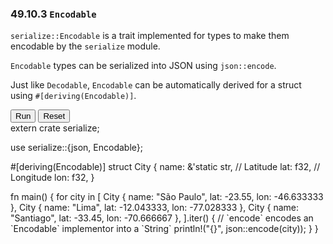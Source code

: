 ### 49.10.3 `Encodable`

`serialize::Encodable` is a trait implemented for types to make them encodable
by the `serialize` module.

`Encodable` types can be serialized into JSON using `json::encode`.

Just like `Decodable`, `Encodable` can be automatically derived for a struct
using `#[deriving(Encodable)]`.

<div id="active-code">
<button class="btn btn-primary" type="button" id="run-code">Run</button>
<button class="btn btn-primary" type="button" id="reset-code">Reset</button>
<div id="editor">extern crate serialize;

use serialize::{json, Encodable};

#[deriving(Encodable)]
struct City {
    name: &'static str,
    // Latitude
    lat: f32,
    // Longitude
    lon: f32,
}

fn main() {
    for city in [
        City { name: "São Paulo", lat: -23.55,     lon: -46.633333 },
        City { name: "Lima",      lat: -12.043333, lon: -77.028333 },
        City { name: "Santiago",  lat: -33.45,     lon: -70.666667 },
    ].iter() {
        // &#96;encode&#96; encodes an &#96;Encodable&#96; implementor into a &#96;String&#96;
        println!("{}", json::encode(city));
    }
}</div>
<div id="result"></div>
</div>
